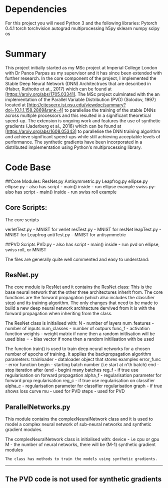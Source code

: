 # Dependencies

For this project you will need Python 3 and the following libraries:
Pytorch 0.4.1
torch
torchvision
autograd
multiprocessing
h5py
sklearn
numpy
scipy
os

# Summary
This project initially started as my MSc project at Imperial College London with Dr Panos Parpas as my supervisor and it has since
been extended with further research. In the core component of the project, I implemented the Stable Deep Neural Network (DNN) Architectrues
that are described in (Haber, Ruthotto et at., 2017) which can be found at [https://arxiv.org/abs/1705.03341]. The MSc project culminated with the
an implementation of the Parallel Variable Distribution (PVD) (Solodov, 1997) located at [http://citeseerx.ist.psu.edu/viewdoc/summary?doi=10.1.1.158.2869&rank=4] 
to parallelise the training of the stable DNNs across multiple processors and this resulted in a significant theoretical speed-up. 
The extension is ongoing work and features the use of synthetic gradients (Jaderberg et al., 2016) which can be found at [https://arxiv.org/abs/1608.05343] 
to parallelise the DNN training algorithm and achieve significant speed-ups while still achieving acceptable levels of performance. 
The synthetic gradients have been incorporated in a distributed implementation using Python's multiprocessing library.   

# Code Base

##Core Modules:
ResNet.py
Antisymmetric.py
Leapfrog.py
ellipse.py
ellipse.py - also has script - main() inside - run ellipse example
swiss.py- also has script - main() inside - run swiss roll example

## Core Scripts:

The core scripts 

verletTest.py - MNIST for verlet
resTest.py - MNIST for resNet
leapTest.py - MNIST for Leapfrog
antiTest.py - MNIST for antisymmetric

##PVD Scripts
PVD.py - also has script - main() inside - run pvd on ellipse, swiss roll, or MNIST

The files are generally quite well commented and easy to understand:

ResNet.py
---------------------------------------------------------------------
The core module is ResNet and it contains the ResNet class:
This is the base neural network that the other three architectures 
inherit from. The core functions are the forward propagation 
(which also includes the classifier step) and its training algorithm.
The only changes that need to be made to build a new deep neural network
architecture dervived from it is with the forward propagation when inheriting
from the class. 

The ResNet class is initialised with:
            N - number of layers
            num_features - number of inputs
            num_classes - number of outpurs
            func_f - activation function
            weights - weight matrix if none then a random initlisation will be used
            bias = - bias vector if none then a random initilisation with be used


The function train() is used to train deep neural networks for a chosen 
number of epochs of training. It applies the backpropagation algorithm
parameters:   trainloader - dataloader object that stores examples
           error_func - error function
           begin - starting batch number (i.e start at n'th batch)
           end - stop iteration after (end - begin) many batches
           reg_f - if true use regularisation on forward propagation
           alpha_f - regularisation parameter for forward prop regularisation
           reg_c - if true use regularisation on classifier
           alpha_c - regularisation parameter for classifier regularisation
           graph - if true shows loss curve
           mu - used for PVD
           steps - used for PVD 


ParallelNetworks.py
-----------------------------------------------------------------------
This module contains the complexNeuralNetwork class and it is used to model
a complex neural network of sub-neural networks and synthetic gradient modules.

The complexNeuralNetwork class is initialised with:
	device - i.e cpu or gpu
	M - the number of neural networks, there will be (M-1) synthetic gradient modules
	
	The class has methods to train the models using synthetic gradients. 
	

----------------------------------
The PVD code is not used for synthetic gradients
-----------------------------------------------------------------------


